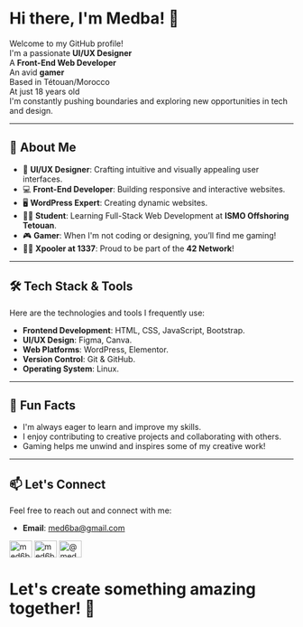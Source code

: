 <h1>Hi there, I'm Medba! 👋</h1>

Welcome to my GitHub profile!
<br>
I'm a passionate **UI/UX Designer**
<br>
A **Front-End Web Developer**
<br>
An avid **gamer**
<br>
Based in Tétouan/Morocco
<br>
At just 18 years old
<br>
I'm constantly pushing boundaries and exploring new opportunities in tech and design.

---

## 🚀 About Me

- 🎨 **UI/UX Designer**: Crafting intuitive and visually appealing user interfaces.
- 💻 **Front-End Developer**: Building responsive and interactive websites.
- 🖥️ **WordPress Expert**: Creating dynamic websites.
- 🧑‍🎓 **Student**: Learning Full-Stack Web Development at **ISMO Offshoring Tetouan**.
- 🎮 **Gamer**: When I'm not coding or designing, you’ll find me gaming!
- 🧑‍💻 **Xpooler at 1337**: Proud to be part of the **42 Network**!

---

## 🛠️ Tech Stack & Tools

Here are the technologies and tools I frequently use:

- **Frontend Development**: HTML, CSS, JavaScript, Bootstrap.
- **UI/UX Design**: Figma, Canva.
- **Web Platforms**: WordPress, Elementor.
- **Version Control**: Git & GitHub.
- **Operating System**: Linux.

---

## 🌟 Fun Facts

- I'm always eager to learn and improve my skills.
- I enjoy contributing to creative projects and collaborating with others.
- Gaming helps me unwind and inspires some of my creative work!

---

## 📫 Let's Connect

Feel free to reach out and connect with me:

- **Email**: <a href="mailto:med6ba@gmail.com">med6ba@gmail.com</a>
<p align="left">
<a href="https://instagram.com/med6ba" target="blank"><img align="center" src="https://raw.githubusercontent.com/rahuldkjain/github-profile-readme-generator/master/src/images/icons/Social/instagram.svg" alt="med6ba" height="30" width="40" /></a>
<a href="https://twitter.com/med6ba" target="blank"><img align="center" src="https://raw.githubusercontent.com/rahuldkjain/github-profile-readme-generator/master/src/images/icons/Social/twitter.svg" alt="med6ba" height="30" width="40" /></a>
<a href="https://www.youtube.com/@med6ba" target="blank"><img align="center" src="https://raw.githubusercontent.com/rahuldkjain/github-profile-readme-generator/master/src/images/icons/Social/youtube.svg" alt="@med6ba" height="30" width="40" /></a>
</p>

<h1>Let's create something amazing together! 🚀</h1>
